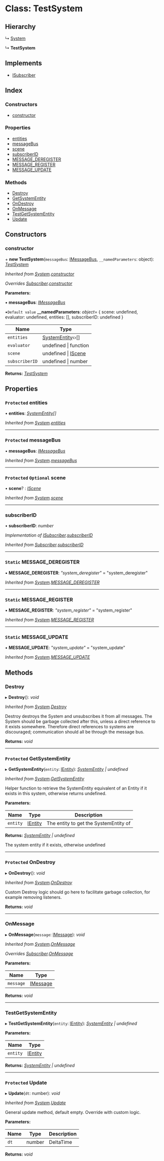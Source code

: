 
# Class: TestSystem

## Hierarchy

  ↳ [System](system.md)

  ↳ **TestSystem**

## Implements

* [ISubscriber](../interfaces/isubscriber.md)

## Index

### Constructors

* [constructor](testsystem.md#constructor)

### Properties

* [entities](testsystem.md#protected-entities)
* [messageBus](testsystem.md#protected-messagebus)
* [scene](testsystem.md#protected-optional-scene)
* [subscriberID](testsystem.md#subscriberid)
* [MESSAGE_DEREGISTER](testsystem.md#static-message_deregister)
* [MESSAGE_REGISTER](testsystem.md#static-message_register)
* [MESSAGE_UPDATE](testsystem.md#static-message_update)

### Methods

* [Destroy](testsystem.md#destroy)
* [GetSystemEntity](testsystem.md#protected-getsystementity)
* [OnDestroy](testsystem.md#protected-ondestroy)
* [OnMessage](testsystem.md#onmessage)
* [TestGetSystemEntity](testsystem.md#testgetsystementity)
* [Update](testsystem.md#protected-update)

## Constructors

###  constructor

\+ **new TestSystem**(`messageBus`: [IMessageBus](../interfaces/imessagebus.md), `__namedParameters`: object): *[TestSystem](testsystem.md)*

*Inherited from [System](system.md).[constructor](system.md#constructor)*

*Overrides [Subscriber](subscriber.md).[constructor](subscriber.md#constructor)*

**Parameters:**

▪ **messageBus**: *[IMessageBus](../interfaces/imessagebus.md)*

▪`Default value`  **__namedParameters**: *object*= { scene: undefined, evaluator: undefined, entities: [], subscriberID: undefined }

Name | Type |
------ | ------ |
`entities` | [SystemEntity](systementity.md)‹›[] |
`evaluator` | undefined &#124; function |
`scene` | undefined &#124; [IScene](../interfaces/iscene.md) |
`subscriberID` | undefined &#124; number |

**Returns:** *[TestSystem](testsystem.md)*

## Properties

### `Protected` entities

• **entities**: *[SystemEntity](systementity.md)[]*

*Inherited from [System](system.md).[entities](system.md#protected-entities)*

___

### `Protected` messageBus

• **messageBus**: *[IMessageBus](../interfaces/imessagebus.md)*

*Inherited from [System](system.md).[messageBus](system.md#protected-messagebus)*

___

### `Protected` `Optional` scene

• **scene**? : *[IScene](../interfaces/iscene.md)*

*Inherited from [System](system.md).[scene](system.md#protected-optional-scene)*

___

###  subscriberID

• **subscriberID**: *number*

*Implementation of [ISubscriber](../interfaces/isubscriber.md).[subscriberID](../interfaces/isubscriber.md#subscriberid)*

*Inherited from [Subscriber](subscriber.md).[subscriberID](subscriber.md#subscriberid)*

___

### `Static` MESSAGE_DEREGISTER

▪ **MESSAGE_DEREGISTER**: *"system_deregister"* = "system_deregister"

*Inherited from [System](system.md).[MESSAGE_DEREGISTER](system.md#static-message_deregister)*

___

### `Static` MESSAGE_REGISTER

▪ **MESSAGE_REGISTER**: *"system_register"* = "system_register"

*Inherited from [System](system.md).[MESSAGE_REGISTER](system.md#static-message_register)*

___

### `Static` MESSAGE_UPDATE

▪ **MESSAGE_UPDATE**: *"system_update"* = "system_update"

*Inherited from [System](system.md).[MESSAGE_UPDATE](system.md#static-message_update)*

## Methods

###  Destroy

▸ **Destroy**(): *void*

*Inherited from [System](system.md).[Destroy](system.md#destroy)*

Destroy destroys the System and unsubscribes it from all messages.
The System should be garbage collected after this, unless a direct
reference to it exists somewhere. Therefore direct references to
systems are discouraged; communication should all be through the
message bus.

**Returns:** *void*

___

### `Protected` GetSystemEntity

▸ **GetSystemEntity**(`entity`: [IEntity](../interfaces/ientity.md)): *[SystemEntity](systementity.md) | undefined*

*Inherited from [System](system.md).[GetSystemEntity](system.md#protected-getsystementity)*

Helper function to retrieve the SystemEntity equivalent of an
Entity if it exists in this system, otherwise returns undefined.

**Parameters:**

Name | Type | Description |
------ | ------ | ------ |
`entity` | [IEntity](../interfaces/ientity.md) | The entity to get the SystemEntity of |

**Returns:** *[SystemEntity](systementity.md) | undefined*

The system entity if it exists, otherwise undefined

___

### `Protected` OnDestroy

▸ **OnDestroy**(): *void*

*Inherited from [System](system.md).[OnDestroy](system.md#protected-ondestroy)*

Custom Destroy logic should go here to facilitate garbage collection, for example
removing listeners.

**Returns:** *void*

___

###  OnMessage

▸ **OnMessage**(`message`: [IMessage](../interfaces/imessage.md)): *void*

*Inherited from [System](system.md).[OnMessage](system.md#onmessage)*

*Overrides [Subscriber](subscriber.md).[OnMessage](subscriber.md#abstract-onmessage)*

**Parameters:**

Name | Type |
------ | ------ |
`message` | [IMessage](../interfaces/imessage.md) |

**Returns:** *void*

___

###  TestGetSystemEntity

▸ **TestGetSystemEntity**(`entity`: [IEntity](../interfaces/ientity.md)): *[SystemEntity](systementity.md) | undefined*

**Parameters:**

Name | Type |
------ | ------ |
`entity` | [IEntity](../interfaces/ientity.md) |

**Returns:** *[SystemEntity](systementity.md) | undefined*

___

### `Protected` Update

▸ **Update**(`dt`: number): *void*

*Inherited from [System](system.md).[Update](system.md#protected-update)*

General update method, default empty. Override with custom logic.

**Parameters:**

Name | Type | Description |
------ | ------ | ------ |
`dt` | number | DeltaTime  |

**Returns:** *void*
